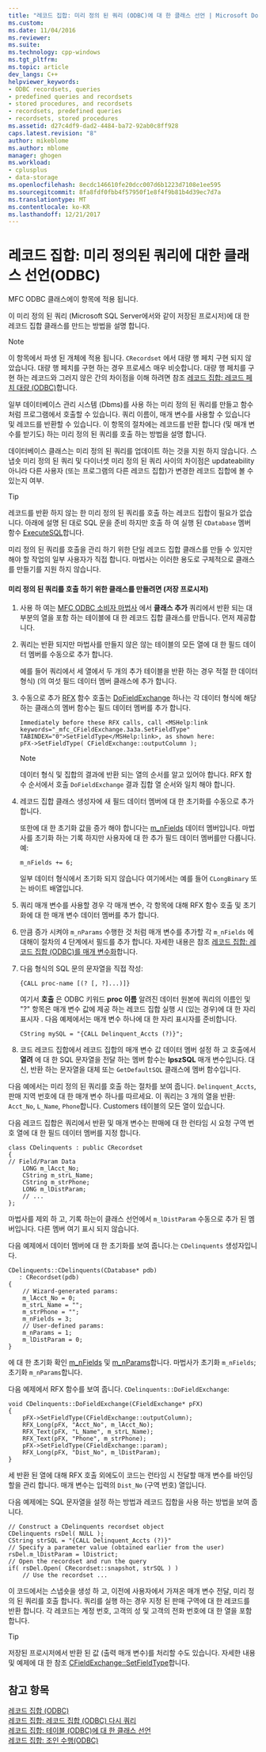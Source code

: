 ```yaml
---
title: "레코드 집합: 미리 정의 된 쿼리 (ODBC)에 대 한 클래스 선언 | Microsoft Docs"
ms.custom: 
ms.date: 11/04/2016
ms.reviewer: 
ms.suite: 
ms.technology: cpp-windows
ms.tgt_pltfrm: 
ms.topic: article
dev_langs: C++
helpviewer_keywords:
- ODBC recordsets, queries
- predefined queries and recordsets
- stored procedures, and recordsets
- recordsets, predefined queries
- recordsets, stored procedures
ms.assetid: d27c4df9-dad2-4484-ba72-92ab0c8ff928
caps.latest.revision: "8"
author: mikeblome
ms.author: mblome
manager: ghogen
ms.workload:
- cplusplus
- data-storage
ms.openlocfilehash: 8ecdc146610fe20dcc007d6b1223d7108e1ee595
ms.sourcegitcommit: 8fa8fdf0fbb4f57950f1e8f4f9b81b4d39ec7d7a
ms.translationtype: MT
ms.contentlocale: ko-KR
ms.lasthandoff: 12/21/2017
---
```

# <a name="recordset-declaring-a-class-for-a-predefined-query-odbc"></a>레코드 집합: 미리 정의된 쿼리에 대한 클래스 선언(ODBC)
MFC ODBC 클래스에이 항목에 적용 됩니다.  
  
 이 미리 정의 된 쿼리 (Microsoft SQL Server에서와 같이 저장된 프로시저)에 대 한 레코드 집합 클래스를 만드는 방법을 설명 합니다.  
  
> [!NOTE]
>  이 항목에서 파생 된 개체에 적용 됩니다. `CRecordset` 에서 대량 행 페치 구현 되지 않았습니다. 대량 행 페치를 구현 하는 경우 프로세스 매우 비슷합니다. 대량 행 페치를 구현 하는 레코드와 그러지 않은 간의 차이점을 이해 하려면 참조 [레코드 집합: 레코드 페치 대량 (ODBC)](../../data/odbc/recordset-fetching-records-in-bulk-odbc.md)합니다.  
  
 일부 데이터베이스 관리 시스템 (Dbms)를 사용 하는 미리 정의 된 쿼리를 만들고 함수 처럼 프로그램에서 호출할 수 있습니다. 쿼리 이름이, 매개 변수를 사용할 수 있습니다 및 레코드를 반환할 수 있습니다. 이 항목의 절차에는 레코드를 반환 합니다 (및 매개 변수를 받기도) 하는 미리 정의 된 쿼리를 호출 하는 방법을 설명 합니다.  
  
 데이터베이스 클래스는 미리 정의 된 쿼리를 업데이트 하는 것을 지원 하지 않습니다. 스냅숏 미리 정의 된 쿼리 및 다이너셋 미리 정의 된 쿼리 사이의 차이점은 updateability 아니라 다른 사용자 (또는 프로그램의 다른 레코드 집합)가 변경한 레코드 집합에 볼 수 있는지 여부.  
  
> [!TIP]
>  레코드를 반환 하지 않는 한 미리 정의 된 쿼리를 호출 하는 레코드 집합이 필요가 없습니다. 아래에 설명 된 대로 SQL 문을 준비 하지만 호출 하 여 실행 된 `CDatabase` 멤버 함수 [ExecuteSQL](../../mfc/reference/cdatabase-class.md#executesql)합니다.  
  
 미리 정의 된 쿼리를 호출을 관리 하기 위한 단일 레코드 집합 클래스를 만들 수 있지만 해야 할 작업의 일부 사용자가 직접 합니다. 마법사는 이러한 용도로 구체적으로 클래스를 만들기를 지원 하지 않습니다.  
  
#### <a name="to-create-a-class-for-calling-a-predefined-query-stored-procedure"></a>미리 정의 된 쿼리를 호출 하기 위한 클래스를 만들려면 (저장 프로시저)  
  
1.  사용 하 여는 [MFC ODBC 소비자 마법사](../../mfc/reference/adding-an-mfc-odbc-consumer.md) 에서 **클래스 추가** 쿼리에서 반환 되는 대부분의 열을 포함 하는 테이블에 대 한 레코드 집합 클래스를 만듭니다. 먼저 제공합니다.  
  
2.  쿼리는 반환 되지만 마법사를 만들지 않은 않는 테이블의 모든 열에 대 한 필드 데이터 멤버를 수동으로 추가 합니다.  
  
     예를 들어 쿼리에서 세 열에서 두 개의 추가 테이블을 반환 하는 경우 적절 한 데이터 형식) (의 여섯 필드 데이터 멤버 클래스에 추가 합니다.  
  
3.  수동으로 추가 [RFX](../../data/odbc/record-field-exchange-rfx.md) 함수 호출는 [DoFieldExchange](../../mfc/reference/crecordset-class.md#dofieldexchange) 하나는 각 데이터 형식에 해당 하는 클래스의 멤버 함수는 필드 데이터 멤버를 추가 합니다.  
  
    ```  
    Immediately before these RFX calls, call <MSHelp:link keywords="_mfc_CFieldExchange.3a3a.SetFieldType" TABINDEX="0">SetFieldType</MSHelp:link>, as shown here:   
    pFX->SetFieldType( CFieldExchange::outputColumn );  
    ```  
  
    > [!NOTE]
    >  데이터 형식 및 집합의 결과에 반환 되는 열의 순서를 알고 있어야 합니다. RFX 함수 순서에서 호출 `DoFieldExchange` 결과 집합 열 순서와 일치 해야 합니다.  
  
4.  레코드 집합 클래스 생성자에 새 필드 데이터 멤버에 대 한 초기화를 수동으로 추가 합니다.  
  
     또한에 대 한 초기화 값을 증가 해야 합니다는 [m_nFields](../../mfc/reference/crecordset-class.md#m_nfields) 데이터 멤버입니다. 마법사를 초기화 하는 기록 하지만 사용자에 대 한 추가 필드 데이터 멤버를만 다룹니다. 예:  
  
    ```  
    m_nFields += 6;  
    ```  
  
     일부 데이터 형식에서 초기화 되지 않습니다 여기에서는 예를 들어 `CLongBinary` 또는 바이트 배열입니다.  
  
5.  쿼리 매개 변수를 사용할 경우 각 매개 변수, 각 항목에 대해 RFX 함수 호출 및 초기화에 대 한 매개 변수 데이터 멤버를 추가 합니다.  
  
6.  만큼 증가 시켜야 `m_nParams` 수행한 것 처럼 매개 변수를 추가할 각 `m_nFields` 에 대해이 절차의 4 단계에서 필드를 추가 합니다. 자세한 내용은 참조 [레코드 집합: 레코드 집합 (ODBC)를 매개 변수화](../../data/odbc/recordset-parameterizing-a-recordset-odbc.md)합니다.  
  
7.  다음 형식의 SQL 문의 문자열을 직접 작성:  
  
    ```  
    {CALL proc-name [(? [, ?]...)]}  
    ```  
  
     여기서 **호출** 은 ODBC 키워드 **proc 이름** 알려진 데이터 원본에 쿼리의 이름인 및 "?" 항목은 매개 변수 값에 제공 하는 레코드 집합 실행 시 (있는 경우)에 대 한 자리 표시자 . 다음 예제에서는 매개 변수 하나에 대 한 자리 표시자를 준비합니다.  
  
    ```  
    CString mySQL = "{CALL Delinquent_Accts (?)}";  
    ```  
  
8.  코드 레코드 집합에서 레코드 집합의 매개 변수 값 데이터 멤버 설정 하 고 호출에서 **열려** 에 대 한 SQL 문자열을 전달 하는 멤버 함수는 **lpszSQL** 매개 변수입니다. 대신, 반환 하는 문자열을 대체 또는 `GetDefaultSQL` 클래스에 멤버 함수입니다.  
  
 다음 예에서는 미리 정의 된 쿼리를 호출 하는 절차를 보여 줍니다. `Delinquent_Accts`, 판매 지역 번호에 대 한 매개 변수 하나를 따르세요. 이 쿼리는 3 개의 열을 반환: `Acct_No`, `L_Name`, `Phone`합니다. Customers 테이블의 모든 열이 있습니다.  
  
 다음 레코드 집합은 쿼리에서 반환 및 매개 변수는 판매에 대 한 런타임 시 요청 구역 번호 열에 대 한 필드 데이터 멤버를 지정 합니다.  
  
```  
class CDelinquents : public CRecordset  
{  
// Field/Param Data  
    LONG m_lAcct_No;  
    CString m_strL_Name;  
    CString m_strPhone;  
    LONG m_lDistParam;  
    // ...  
};  
```  
  
 마법사를 제외 하 고, 기록 하는이 클래스 선언에서 `m_lDistParam` 수동으로 추가 된 멤버입니다. 다른 멤버 여기 표시 되지 않습니다.  
  
 다음 예제에서 데이터 멤버에 대 한 초기화를 보여 줍니다.는 `CDelinquents` 생성자입니다.  
  
```  
CDelinquents::CDelinquents(CDatabase* pdb)  
   : CRecordset(pdb)  
{  
    // Wizard-generated params:  
    m_lAcct_No = 0;  
    m_strL_Name = "";  
    m_strPhone = "";  
    m_nFields = 3;  
    // User-defined params:  
    m_nParams = 1;  
    m_lDistParam = 0;  
}  
```  
  
 에 대 한 초기화 확인 [m_nFields](../../mfc/reference/crecordset-class.md#m_nfields) 및 [m_nParams](../../mfc/reference/crecordset-class.md#m_nparams)합니다. 마법사가 초기화 `m_nFields`; 초기화 `m_nParams`합니다.  
  
 다음 예제에서 RFX 함수를 보여 줍니다. `CDelinquents::DoFieldExchange`:  
  
```  
void CDelinquents::DoFieldExchange(CFieldExchange* pFX)  
{  
    pFX->SetFieldType(CFieldExchange::outputColumn);  
    RFX_Long(pFX, "Acct_No", m_lAcct_No);  
    RFX_Text(pFX, "L_Name", m_strL_Name);  
    RFX_Text(pFX, "Phone", m_strPhone);  
    pFX->SetFieldType(CFieldExchange::param);  
    RFX_Long(pFX, "Dist_No", m_lDistParam);  
}  
```  
  
 세 반환 된 열에 대해 RFX 호출 외에도이 코드는 런타임 시 전달할 매개 변수를 바인딩할을 관리 합니다. 매개 변수는 입력의 `Dist_No` (구역 번호) 열입니다.  
  
 다음 예제에는 SQL 문자열을 설정 하는 방법과 레코드 집합을 사용 하는 방법을 보여 줍니다.  
  
```  
// Construct a CDelinquents recordset object  
CDelinquents rsDel( NULL );  
CString strSQL = "{CALL Delinquent_Accts (?)}"  
// Specify a parameter value (obtained earlier from the user)  
rsDel.m_lDistParam = lDistrict;  
// Open the recordset and run the query  
if( rsDel.Open( CRecordset::snapshot, strSQL ) )  
    // Use the recordset ...  
```  
  
 이 코드에서는 스냅숏을 생성 하 고, 이전에 사용자에서 가져온 매개 변수 전달, 미리 정의 된 쿼리를 호출 합니다. 쿼리를 실행 하는 경우 지정 된 판매 구역에 대 한 레코드를 반환 합니다. 각 레코드는 계정 번호, 고객의 성 및 고객의 전화 번호에 대 한 열을 포함합니다.  
  
> [!TIP]
>  저장된 프로시저에서 반환 된 값 (출력 매개 변수)를 처리할 수도 있습니다. 자세한 내용 및 예제에 대 한 참조 [CFieldExchange::SetFieldType](../../mfc/reference/cfieldexchange-class.md#setfieldtype)합니다.  
  
## <a name="see-also"></a>참고 항목  
 [레코드 집합 (ODBC)](../../data/odbc/recordset-odbc.md)   
 [레코드 집합: 레코드 집합 (ODBC) 다시 쿼리](../../data/odbc/recordset-requerying-a-recordset-odbc.md)   
 [레코드 집합: 테이블 (ODBC)에 대 한 클래스 선언](../../data/odbc/recordset-declaring-a-class-for-a-table-odbc.md)   
 [레코드 집합: 조인 수행(ODBC)](../../data/odbc/recordset-performing-a-join-odbc.md)